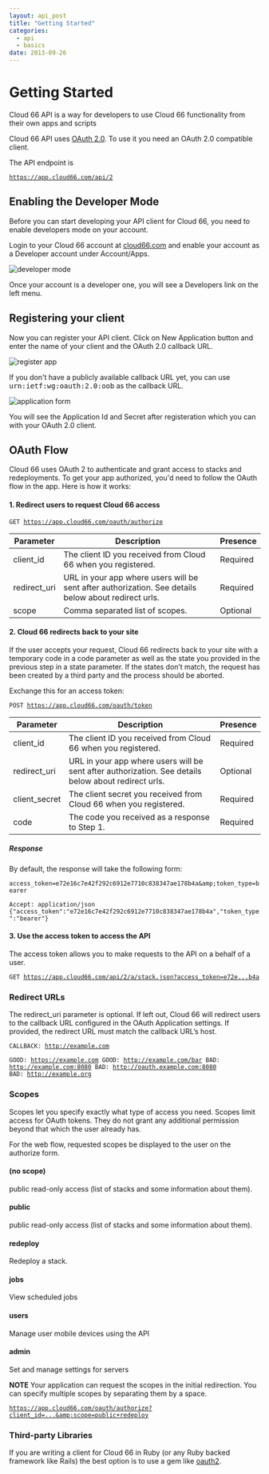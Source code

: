 ```yaml
---
layout: api_post
title: "Getting Started"
categories:
  - api
  - basics
date: 2013-09-26
---
```


<div class="heading-wrap">
    <h1>
      	Getting Started
    </h1>
</div>

<p>
	Cloud 66 API is a way for developers to use Cloud 66 functionality from their own apps and scripts
</p>

Cloud 66 API uses [OAuth 2.0](http://oauth.net/2/). To use it you need an OAuth 2.0 compatible client.

The API endpoint is

<code class="inline-code">https://app.cloud66.com/api/2</code>

## Enabling the Developer Mode
Before you can start developing your API client for Cloud 66, you need to enable developers mode on your account.

Login to your Cloud 66 account at [cloud66.com](http://app.cloud66.com) and enable your account as a Developer account under Account/Apps.

![developer mode](http://cdn.cloud66.com.s3.amazonaws.com/images/help/enable_developer_mode.png)

Once your account is a developer one, you will see a Developers link on the left menu.

## Registering your client
Now you can register your API client. Click on New Application button and enter the name of your client and the OAuth 2.0 callback URL.

![register app](http://cdn.cloud66.com.s3.amazonaws.com/images/help/add_new_application.png)

<p>If you don't have a publicly available callback URL yet, you can use <kbd>urn:ietf:wg:oauth:2.0:oob</kbd> as the callback URL.</p>

![application form](http://cdn.cloud66.com.s3.amazonaws.com/images/help/new_app_form.png)

You will see the Application Id and Secret after registeration which you can with your OAuth 2.0 client.

## OAuth Flow
Cloud 66 uses OAuth 2 to authenticate and grant access to stacks and redeployments.
To get your app authorized, you'd need to follow the OAuth flow in the app. Here is how it works:

#### 1. Redirect users to request Cloud 66 access
<code class="inline-code">GET https://app.cloud66.com/oauth/authorize</code>

<table class='table table-bordered table-striped'>
	<thead>
		<tr>
			<th>Parameter</th>
			<th>Description</th>
			<th>Presence</th>
		</tr>
	</thead>
	<tbody>
		<tr>
			<td>client_id</td>
			<td>The client ID you received from Cloud 66 when you registered.</td>
			<td><span class='label label-important'>Required</span></td>
		</tr>
		<tr>
			<td>redirect_uri</td>
			<td>URL in your app where users will be sent after authorization. See details below about redirect urls.</td>
			<td><span class='label label-important'>Required</span></td>
		</tr>
		<tr>
			<td>scope</td>
			<td>Comma separated list of scopes.</td>
			<td><span class='label'>Optional</span></td>
		</tr>
	</tbody>
</table>

#### 2. Cloud 66 redirects back to your site
If the user accepts your request, Cloud 66 redirects back to your site with a temporary code in a code parameter as well as the state you provided in the previous step in a state parameter. If the states don’t match, the request has been created by a third party and the process should be aborted.

Exchange this for an access token:

<code class="inline-code">POST https://app.cloud66.com/oauth/token</code>

<table class='table table-bordered table-striped'>
	<thead>
		<tr>
			<th>Parameter</th>
			<th>Description</th>
			<th>Presence</th>
		</tr>
	</thead>
	<tbody>
		<tr>
			<td>client_id</td>
			<td>The client ID you received from Cloud 66 when you registered.</td>
			<td><span class='label label-important'>Required</span></td>
		</tr>
		<tr>
			<td>redirect_uri</td>
			<td>URL in your app where users will be sent after authorization. See details below about redirect urls.</td>
			<td><span class='label'>Optional</span></td>
		</tr>
		<tr>
			<td>client_secret</td>
			<td>The client secret you received from Cloud 66 when you registered.</td>
			<td><span class='label label-important'>Required</span></td>
		</tr>
		<tr>
			<td>code</td>
			<td>The code you received as a response to Step 1.</td>
			<td><span class='label label-important'>Required</span></td>
		</tr>
	</tbody>
</table>

##### Response
By default, the response will take the following form:

`access_token=e72e16c7e42f292c6912e7710c838347ae178b4a&amp;token_type=bearer`

<code class="inline-code">Accept: application/json
{"access\_token":"e72e16c7e42f292c6912e7710c838347ae178b4a","token\_type":"bearer"}</code>

#### 3. Use the access token to access the API
The access token allows you to make requests to the API on a behalf of a user.

<code class="inline-code">GET https://app.cloud66.com/api/2/a/stack.json?access_token=e72e...b4a</code>

### Redirect URLs
The redirect_uri parameter is optional. If left out, Cloud 66 will redirect users to the callback URL configured in the OAuth Application settings. If provided, the redirect URL must match the callback URL’s host.

<code class="inline-code">CALLBACK: http://example.com</code>

<code class="inline-code">GOOD: https://example.com
GOOD: http://example.com/bar
BAD:  http://example.com:8080
BAD:  http://oauth.example.com:8080
BAD:  http://example.org</code>

### Scopes

Scopes let you specify exactly what type of access you need. Scopes limit access for OAuth tokens. They do not grant any additional permission beyond that which the user already has.

For the web flow, requested scopes be displayed to the user on the authorize form.

#### (no scope)
public read-only access (list of stacks and some information about them).

#### public
public read-only access (list of stacks and some information about them).

#### redeploy
Redeploy a stack.

#### jobs
View scheduled jobs

#### users
Manage user mobile devices using the API

#### admin
Set and manage settings for servers

<strong>NOTE</strong>
Your application can request the scopes in the initial redirection. You can specify multiple scopes by separating them by a space.

<code class="inline-code">https://app.cloud66.com/oauth/authorize?client_id=...&amp;scope=public+redeploy</code>

### Third-party Libraries
If you are writing a client for Cloud 66 in Ruby (or any Ruby backed framework like Rails) the best option is to use a gem like [oauth2](https://github.com/intridea/oauth2).

